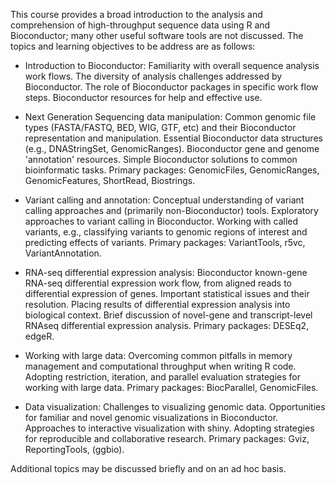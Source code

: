 This course provides a broad introduction to the analysis and
comprehension of high-throughput sequence data using R and
Bioconductor; many other useful software tools are not discussed.  The
topics and learning objectives to be address are as follows:

- Introduction to Bioconductor: Familiarity with overall sequence
  analysis work flows. The diversity of analysis challenges addressed
  by Bioconductor. The role of Bioconductor packages in specific work
  flow steps. Bioconductor resources for help and effective use.

- Next Generation Sequencing data manipulation: Common genomic file
  types (FASTA/FASTQ, BED, WIG, GTF, etc) and their Bioconductor
  representation and manipulation. Essential Bioconductor data
  structures (e.g., DNAStringSet, GenomicRanges). Bioconductor gene
  and genome 'annotation' resources. Simple Bioconductor solutions to
  common bioinformatic tasks. Primary packages: GenomicFiles,
  GenomicRanges, GenomicFeatures, ShortRead, Biostrings.

- Variant calling and annotation: Conceptual understanding of variant
  calling approaches and (primarily non-Bioconductor)
  tools. Exploratory approaches to variant calling in
  Bioconductor. Working with called variants, e.g., classifying
  variants to genomic regions of interest and predicting effects of
  variants. Primary packages: VariantTools, r5vc, VariantAnnotation.

- RNA-seq differential expression analysis: Bioconductor known-gene
  RNA-seq differential expression work flow, from aligned reads to
  differential expression of genes. Important statistical issues and
  their resolution. Placing results of differential expression
  analysis into biological context. Brief discussion of novel-gene and
  transcript-level RNAseq differential expression analysis. Primary
  packages: DESEq2, edgeR.

- Working with large data: Overcoming common pitfalls in memory
  management and computational throughput when writing R
  code. Adopting restriction, iteration, and parallel evaluation
  strategies for working with large data. Primary packages:
  BiocParallel, GenomicFiles.

- Data visualization: Challenges to visualizing genomic
  data. Opportunities for familiar and novel genomic visualizations in
  Bioconductor. Approaches to interactive visualization with
  shiny. Adopting strategies for reproducible and collaborative
  research. Primary packages: Gviz, ReportingTools, (ggbio).

Additional topics may be discussed briefly and on an ad hoc basis. 

<!-- 
Following up on the January meeting and in preparing the course, I
would like to confirm with you the topics we selected for this course
and ask you some details about learning objectives that we will
communicate to participants.

Could you thus:

- Confirm that the selected topics are ok;
- Provide some short sentences describing learning objectives for each of these topics
- Indicate softwares and versions that will be needed on laptops/cloud
 -->

